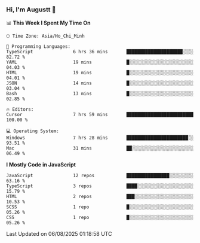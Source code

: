 ### Hi, I'm Augustt 👋

<!--START_SECTION:waka-->
📊 **This Week I Spent My Time On** 

```text
🕑︎ Time Zone: Asia/Ho_Chi_Minh

💬 Programming Languages: 
TypeScript               6 hrs 36 mins       █████████████████████░░░░   82.72 % 
YAML                     19 mins             █░░░░░░░░░░░░░░░░░░░░░░░░   04.03 % 
HTML                     19 mins             █░░░░░░░░░░░░░░░░░░░░░░░░   04.01 % 
JSON                     14 mins             █░░░░░░░░░░░░░░░░░░░░░░░░   03.04 % 
Bash                     13 mins             █░░░░░░░░░░░░░░░░░░░░░░░░   02.85 % 

🔥 Editors: 
Cursor                   7 hrs 59 mins       █████████████████████████   100.00 % 

💻 Operating System: 
Windows                  7 hrs 28 mins       ███████████████████████░░   93.51 % 
Mac                      31 mins             ██░░░░░░░░░░░░░░░░░░░░░░░   06.49 % 
```

**I Mostly Code in JavaScript** 

```text
JavaScript               12 repos            ████████████████░░░░░░░░░   63.16 % 
TypeScript               3 repos             ████░░░░░░░░░░░░░░░░░░░░░   15.79 % 
HTML                     2 repos             ███░░░░░░░░░░░░░░░░░░░░░░   10.53 % 
SCSS                     1 repo              █░░░░░░░░░░░░░░░░░░░░░░░░   05.26 % 
CSS                      1 repo              █░░░░░░░░░░░░░░░░░░░░░░░░   05.26 % 
```




 Last Updated on 06/08/2025 01:18:58 UTC
<!--END_SECTION:waka-->
